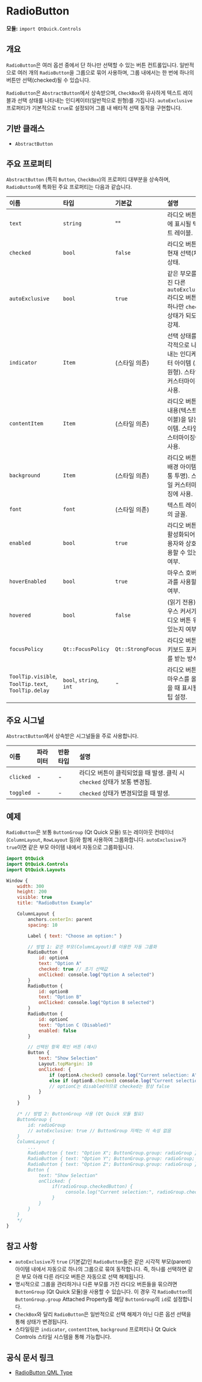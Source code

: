 # RadioButton

**모듈:** `import QtQuick.Controls`

## 개요

`RadioButton`은 여러 옵션 중에서 단 하나만 선택할 수 있는 버튼 컨트롤입니다. 일반적으로 여러 개의 `RadioButton`을 그룹으로 묶어 사용하며, 그룹 내에서는 한 번에 하나의 버튼만 선택(checked)될 수 있습니다.

`RadioButton`은 `AbstractButton`에서 상속받으며, `CheckBox`와 유사하게 텍스트 레이블과 선택 상태를 나타내는 인디케이터(일반적으로 원형)를 가집니다. `autoExclusive` 프로퍼티가 기본적으로 `true`로 설정되어 그룹 내 배타적 선택 동작을 구현합니다.

## 기반 클래스

*   `AbstractButton`

## 주요 프로퍼티

`AbstractButton` (특히 `Button`, `CheckBox`)의 프로퍼티 대부분을 상속하며, `RadioButton`에 특화된 주요 프로퍼티는 다음과 같습니다.

| 이름          | 타입   | 기본값         | 설명                                                                                             |
| :------------ | :----- | :------------- | :----------------------------------------------------------------------------------------------- |
| `text`        | `string`| ""           | 라디오 버튼 옆에 표시될 텍스트 레이블.                                                            |
| `checked`     | `bool` | `false`        | 라디오 버튼의 현재 선택(체크) 상태.                                                               |
| `autoExclusive`| `bool`| `true`         | 같은 부모를 가진 다른 `autoExclusive` 라디오 버튼 중 하나만 `checked` 상태가 되도록 강제.          |
| `indicator`   | `Item` | (스타일 의존) | 선택 상태를 시각적으로 나타내는 인디케이터 아이템 (보통 원형). 스타일 커스터마이징에 사용.        |
| `contentItem` | `Item` | (스타일 의존) | 라디오 버튼의 내용(텍스트 레이블)을 담는 아이템. 스타일 커스터마이징에 사용.                     |
| `background`  | `Item` | (스타일 의존) | 라디오 버튼의 배경 아이템 (보통 투명). 스타일 커스터마이징에 사용.                               |
| `font`        | `font` | (스타일 의존) | 텍스트 레이블의 글꼴.                                                                             |
| `enabled`     | `bool` | `true`         | 라디오 버튼이 활성화되어 사용자와 상호작용할 수 있는지 여부.                                       |
| `hoverEnabled`| `bool` | `true`         | 마우스 호버 효과를 사용할지 여부.                                                                |
| `hovered`     | `bool` | `false`        | (읽기 전용) 마우스 커서가 라디오 버튼 위에 있는지 여부.                                            |
| `focusPolicy` | `Qt::FocusPolicy`| `Qt::StrongFocus`| 라디오 버튼이 키보드 포커스를 받는 방식.                                                            |
| `ToolTip.visible`, `ToolTip.text`, `ToolTip.delay` | `bool`, `string`, `int` | - | 라디오 버튼에 마우스를 올렸을 때 표시될 툴팁 설정.                                                 |

## 주요 시그널

`AbstractButton`에서 상속받은 시그널들을 주로 사용합니다.

| 이름      | 파라미터 | 반환타입 | 설명                                                                   |
| :-------- | :------- | :------- | :--------------------------------------------------------------------- |
| `clicked` | -        | -        | 라디오 버튼이 클릭되었을 때 발생. 클릭 시 `checked` 상태가 보통 변경됨. |
| `toggled` | -        | -        | `checked` 상태가 변경되었을 때 발생.                                    |

## 예제

`RadioButton`은 보통 `ButtonGroup` (Qt Quick 모듈) 또는 레이아웃 컨테이너(`ColumnLayout`, `RowLayout` 등)와 함께 사용하여 그룹화합니다. `autoExclusive`가 `true`이면 같은 부모 아이템 내에서 자동으로 그룹화됩니다.

```qml
import QtQuick
import QtQuick.Controls
import QtQuick.Layouts

Window {
    width: 300
    height: 200
    visible: true
    title: "RadioButton Example"

    ColumnLayout {
        anchors.centerIn: parent
        spacing: 10

        Label { text: "Choose an option:" }

        // 방법 1: 같은 부모(ColumnLayout)를 이용한 자동 그룹화
        RadioButton {
            id: optionA
            text: "Option A"
            checked: true // 초기 선택값
            onClicked: console.log("Option A selected")
        }
        RadioButton {
            id: optionB
            text: "Option B"
            onClicked: console.log("Option B selected")
        }
        RadioButton {
            id: optionC
            text: "Option C (Disabled)"
            enabled: false
        }

        // 선택된 항목 확인 버튼 (예시)
        Button {
            text: "Show Selection"
            Layout.topMargin: 10
            onClicked: {
                if (optionA.checked) console.log("Current selection: A")
                else if (optionB.checked) console.log("Current selection: B")
                // optionC는 disabled이므로 checked는 항상 false
            }
        }
    }

    /* // 방법 2: ButtonGroup 사용 (Qt Quick 모듈 필요)
    ButtonGroup {
        id: radioGroup
        // autoExclusive: true // ButtonGroup 자체는 이 속성 없음
    }
    ColumnLayout {
        ...
        RadioButton { text: "Option X"; ButtonGroup.group: radioGroup }
        RadioButton { text: "Option Y"; ButtonGroup.group: radioGroup; checked: true }
        RadioButton { text: "Option Z"; ButtonGroup.group: radioGroup }
        Button {
            text: "Show Selection"
            onClicked: {
                 if(radioGroup.checkedButton) {
                      console.log("Current selection:", radioGroup.checkedButton.text)
                 }
            }
        }
    }
    */
}
```

## 참고 사항

*   `autoExclusive`가 `true` (기본값)인 `RadioButton`들은 같은 시각적 부모(parent) 아이템 내에서 자동으로 하나의 그룹으로 묶여 동작합니다. 즉, 하나를 선택하면 같은 부모 아래 다른 라디오 버튼은 자동으로 선택 해제됩니다.
*   명시적으로 그룹을 관리하거나 다른 부모를 가진 라디오 버튼들을 묶으려면 `ButtonGroup` (Qt Quick 모듈)을 사용할 수 있습니다. 이 경우 각 `RadioButton`의 `ButtonGroup.group` Attached Property를 해당 `ButtonGroup`의 `id`로 설정합니다.
*   `CheckBox`와 달리 `RadioButton`은 일반적으로 선택 해제가 아닌 다른 옵션 선택을 통해 상태가 변경됩니다.
*   스타일링은 `indicator`, `contentItem`, `background` 프로퍼티나 Qt Quick Controls 스타일 시스템을 통해 가능합니다. 

## 공식 문서 링크

*   [RadioButton QML Type ](https://doc.qt.io/qt-6/qml-qtquick-controls-radiobutton.html) 